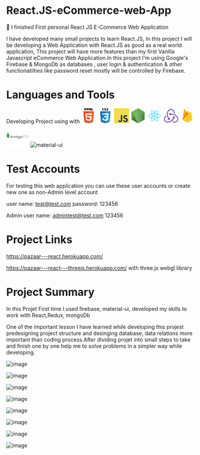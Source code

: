 # React.JS-eCommerce-web-App
 🔭 I finished First personal React JS E-Commerce Web Application
 
 I have developed many small projects to learn React.JS, In this project I will be developing a Web Application with React.JS as good as a real world application, This project will have more features than my first Vanilla Javascript eCommerce Web Application.In this project I'm using Google's Firebase & MongoDb as databases , user login & authentication & other functionatilties like password reset mostly will be controlled by Firebase.
 

 
 
 # Languages and Tools
 
 Developing Project using with <img src="https://github.com/github/explore/blob/main/topics/html/html.png" alt="html" width="40" height="40"/>  <img src="https://github.com/github/explore/blob/main/topics/css/css.png" alt="css" width="40" height="40"/>  <img src="https://github.com/github/explore/blob/main/topics/javascript/javascript.png" alt="javascript" width="40" height="40"/>  <img src="https://github.com/github/explore/blob/main/topics/nodejs/nodejs.png" alt="nodejs" width="40" height="40"/>  <img src="https://github.com/github/explore/blob/main/topics/react/react.png" alt="react" width="40" height="40"/>  <img src="https://github.com/github/explore/blob/main/topics/redux/redux.png" alt="react" width="40" height="40"/>  <img src="https://github.com/github/explore/blob/main/topics/firebase/firebase.png" alt="firebase" width="40" height="40"/>  <img   src="https://github.com/github/explore/blob/main/topics/mongodb/mongodb.png" alt="mongodb" width="60" height="60"/> <img src="https://seeklogo.com/images/M/material-ui-logo-5BDCB9BA8F-seeklogo.com.png" alt="material-ui" width="60" height="40" style="margin=60px"/>
 
 
  # Test Accounts
For testing this web application you can use these user accounts or create new one as non-Admin level account

user name: test@test.com password: 123456

Admin user name: admintest@test.com 123456

# Project Links

https://pazaar---react.herokuapp.com/



https://pazaar---react---threejs.herokuapp.com/ with three.js webgl library

# Project Summary

In this Projet First time I used firebase, material-ui, developed my skills to work with React,Redux, mongoDb

One of the important lesson I have learned while developing this projest predesigning project structure and desinging database, data relations more important than coding process.After dividing projet into small steps to take and finish one by one help me to solve problems in a simpler way while developing. 



![image](https://user-images.githubusercontent.com/42888722/163483137-c590c2eb-096a-4bde-bb12-16b1a592be79.png)



![image](https://user-images.githubusercontent.com/42888722/163483216-714d6e8d-7115-42f5-a9c3-ca269ca74b9e.png)



![image](https://user-images.githubusercontent.com/42888722/163483270-64a83415-b73d-4381-bce7-fe16ee1d1652.png)



![image](https://user-images.githubusercontent.com/42888722/163483316-4a27e3e3-c1cb-40a4-9c75-9251c019cd14.png)



![image](https://user-images.githubusercontent.com/42888722/163483464-6d7e2146-27f1-4f2d-8c56-7fd44d32a35a.png)



![image](https://user-images.githubusercontent.com/42888722/163483533-d2adfcf1-2b95-43a2-b758-1b99d1b0bf35.png)



![image](https://user-images.githubusercontent.com/42888722/163483605-d206fd50-3797-4b58-b71c-fa1cf11707c7.png)



![image](https://user-images.githubusercontent.com/42888722/163483665-15948f7a-08e7-4917-bd53-dc54ca9902fe.png)







